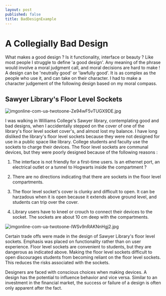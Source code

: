 ```yaml
---
layout: post
published: false
title: BadDesignExample
---
```

# **A Collegially Bad Design**

What makes a good design ? Is it functionality, interface or beauty ? Like most people I struggle to define 'a good design'. Any meaning of the phrase would involve a moral judgment call, and moral decisions are hard to make ! A design can be 'neutrally good' or 'lawfully good'. It is as complex as the people who use it, and can take on their character. I had to make a character judgement of the following design based on my moral compass.

## Sawyer Library's Floor Level Sockets

![imgonline-com-ua-twotoone-Ze94wF5vTUGX9DE.jpg]({{site.baseurl}}/img/imgonline-com-ua-twotoone-Ze94wF5vTUGX9DE.jpg)  



I was walking in Williams College's Sawyer library, contemplating good and bad designs, when I accidentally stepped on the cover of one of the library's  floor level socket cover's, and almost lost my balance. I have long disliked the library's floor level sockets because they were not designed for use in a public space like library. College students and faculty use the sockets to charge their devices. The floor level sockets are communal devices, but they were poorly designed because of the following reasons :

1. The interface is not friendly for a first-time users. Is an ethernet port, an electrical outlet or a tunnel to Hogwarts inside the compartment ?

2. There are no directions indicating that there are sockets in the floor level compartments. 

3. The floor level socket's cover is clunky and difficult to open. It can be harzadous when it is open because it extends above ground level, and students can trip over the cover.

4. Library users have to kneel or crouch to connect their devices to the socket. The sockets are about 10 cm deep with the compartments.  




![imgonline-com-ua-twotoone-IWSv9nRAKNnHgj2.jpg]({{site.baseurl}}/img/imgonline-com-ua-twotoone-IWSv9nRAKNnHgj2.jpg)


Certain trade offs were made in the design of Sawyer Library's floor level sockets. Emphasis was placed on functionality rather than on user experience. Floor level sockets are convenient to students, but they are dangerous as indicated above. Making the floor level sockets difficult to open discourages students from becoming reliant on the floor level sockets. This reduces the risks associated with the sockets. 

Designers are faced with conscious choices when making devices. A design has the potential to influence behavior and vice versa. Similar to an investment in the financial market, the success or failure of a design is often only apparent after the fact.












